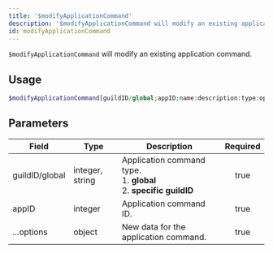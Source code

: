 ```yaml
---
title: '$modifyApplicationCommand'
description: '$modifyApplicationCommand will modify an existing application command.'
id: modifyApplicationCommand
---
```


`$modifyApplicationCommand` will modify an existing application command.

## Usage

```php
$modifyApplicationCommand[guildID/global;appID;name:description:type:options:defaultPermission;...options]
```

## Parameters

| Field          | Type            | Description                                                                             | Required |
| -------------- | --------------- | --------------------------------------------------------------------------------------- |:--------:|
| guildID/global | integer, string | Application command type. <br/> 1. **global** <br/> 2. **specific guildID** |   true   |
| appID          | integer         | Application command ID.                                                                 |   true   |
| ...options     | object          | New data for the application command.                                                   |   true   |